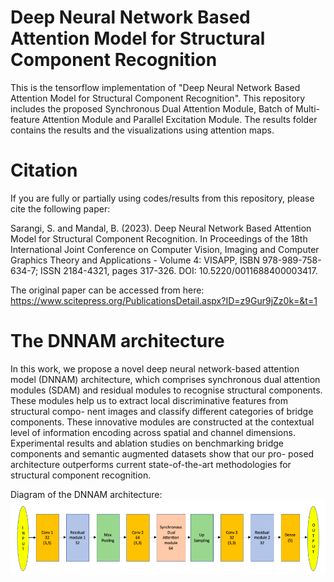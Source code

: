 # Deep Neural Network Based Attention Model for Structural Component Recognition

This is the tensorflow implementation of "Deep Neural Network Based Attention Model for Structural Component Recognition". This repository includes the proposed Synchronous Dual Attention Module, Batch of Multi-feature Attention Module and Parallel Excitation Module. The results folder contains the results and the visualizations using attention maps.

# Citation

If you are fully or partially using codes/results from this repository, please cite the following paper:

Sarangi, S. and Mandal, B. (2023). Deep Neural Network Based Attention Model for Structural Component Recognition. In Proceedings of the 18th International Joint Conference on Computer Vision, Imaging and Computer Graphics Theory and Applications - Volume 4: VISAPP, ISBN 978-989-758-634-7; ISSN 2184-4321, pages 317-326. DOI: 10.5220/0011688400003417.

The original paper can be accessed from here: 
https://www.scitepress.org/PublicationsDetail.aspx?ID=z9Gur9jZz0k=&t=1

# The DNNAM architecture

In this work, we propose a novel deep neural network-based attention model (DNNAM) architecture, which comprises synchronous dual attention modules (SDAM) and residual modules to recognise structural components. These modules help us to extract local discriminative features from structural compo- nent images and classify different categories of bridge components. These innovative modules are constructed at the contextual level of information encoding across spatial and channel dimensions. Experimental results and ablation studies on benchmarking bridge components and semantic augmented datasets show that our pro- posed architecture outperforms current state-of-the-art methodologies for structural component recognition.

Diagram of the DNNAM architecture:
![DNNAM Architecture](figures/Architecture.png)
